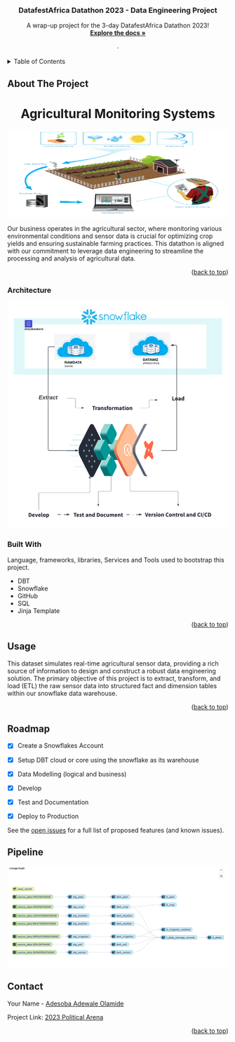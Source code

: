 <div id="top"></div>
<!--
*** Thanks for checking out the Best-README-Template. If you have a suggestion
*** that would make this better, please fork the repo and create a pull request
*** or simply open an issue with the tag "enhancement".
*** Don't forget to give the project a star!
*** Thanks again! Now go create something AMAZING! :D
-->



<!-- PROJECT SHIELDS -->
<!--
*** I'm using markdown "reference style" links for readability.
*** Reference links are enclosed in brackets [ ] instead of parentheses ( ).
*** See the bottom of this document for the declaration of the reference variables
*** for contributors-url, forks-url, etc. This is an optional, concise syntax you may use.
*** https://www.markdownguide.org/basic-syntax/#reference-style-links
-->



<!-- PROJECT LOGO -->
<br />
<div align="center">
 

  <h3 align="center">DatafestAfrica Datathon 2023 - Data Engineering Project</h3>

  <p align="center">
    A wrap-up project for the 3-day DatafestAfrica Datathon 2023!
    <br />
    <a href="https://github.com/OLAMIDE100/DATAWIZ"><strong>Explore the docs »</strong></a>
    <br />
    <br />
    ·
   
  </p>
</div>



<!-- TABLE OF CONTENTS -->
<details>
  <summary>Table of Contents</summary>
  <ol>
    <li>
      <a href="#about-the-project">About The Project</a>
      <ul>
        <li><a href="#built-with">Built With</a></li>
        <li><a href="#architecture">Architecture</a></li>
      </ul>
    </li>
    <li><a href="#usage">Usage</a></li>
    <li><a href="#roadmap">Roadmap</a></li>
    <li><a href="#pipelines">Pipeline</a></li>
    <li><a href="#acknowledgments">Acknowledgments</a></li>
    <li><a href="#contact">Contact</a></li>
    
  </ol>
</details>



<!-- ABOUT THE PROJECT -->
## About The Project

<div align="center">
  <h1>Agricultural Monitoring Systems</h1>
  
  <a href="">
    <img src="image/Precision-Agriculture.png" alt="Logo" width="800" height="200">
  </a>
 </div>


Our business operates in the agricultural sector, where monitoring various environmental conditions and sensor data is crucial for optimizing crop yields and ensuring sustainable farming practices. This datathon is aligned with our commitment to leverage data engineering to streamline the processing and analysis of agricultural data.
<p align="right">(<a href="#top">back to top</a>)</p>

### Architecture

![architecture diagram](https://github.com/OLAMIDE100/DATAWIZ/blob/main/image/ETL.png)

### Built With

Language, frameworks, libraries, Services and Tools used to bootstrap this project.

* DBT 
* Snowflake
* GitHub
* SQL
* Jinja Template


<p align="right">(<a href="#top">back to top</a>)</p>



<!-- USAGE EXAMPLES -->
## Usage

This dataset simulates real-time agricultural sensor data, providing a rich source of information to design and construct a robust data engineering solution. The primary objective of this project is to extract, transform, and load (ETL) the raw sensor data into structured fact and dimension tables within our snowflake data warehouse.


<p align="right">(<a href="#top">back to top</a>)</p>



<!-- ROADMAP -->
## Roadmap

- [x] Create a Snowflakes Account
- [x] Setup DBT cloud or core using the snowflake as its warehouse
- [x] Data Modelling (logical and business)
- [x] Develop
- [x] Test and Documentation
- [x] Deploy to Production


See the [open issues](https://github.com/OLAMIDE100/Data-Engineering-Project/issues) for a full list of proposed features (and known issues).

<!-- Pipeline -->
## Pipeline

![pipeline diagram](https://github.com/OLAMIDE100/DATAWIZ/blob/main/image/pipeline.png)


<!-- CONTACT -->
## Contact

Your Name - [Adesoba Adewale Olamide](https://www.linkedin.com/in/adesoba-olamide-gmnse-787193169/)

Project Link: [2023 Political Arena](https://github.com/OLAMIDE100/Data-Engineering-Project)

<p align="right">(<a href="#top">back to top</a>)</p>


